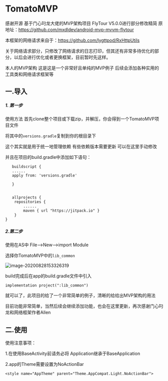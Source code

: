 # TomatoMVP
感谢开源 基于门心叼龙大佬的MVP架构项目
FlyTour V5.0.0进行部分修改精简 
原地址：https://github.com/mxdldev/android-mvp-mvvm-flytour

本框架的网络请求来自于：https://github.com/lygttpod/RxHttpUtils

关于网络请求部分，只修改了网络请求的日志打印，但其还有非常多待优化的部分，以后会进行优化或者更换框架，目前暂时先这样。

本人的MVP架构 这是这是一个非常好且单纯的MVP例子 后续会添加各种实用的工具类和网络请求框架等

## 一.导入

##### 1. 第一步

使用方法 首先clone整个项目或下载zip，并解压，你会得到一个TomatoMVP项目文件

将其中的`versions.gradle`复制到你的根目录下

这个其实就是用于统一地管理依赖 有些依赖版本需要更新 可以在这里手动修改

并且在项目的build.gradle中添加如下语句：

```
   buildscript {
   ......
   apply from: 'versions.gradle'

   }
   
   
   allprojects {
    repositories {
        ......
        maven { url "https://jitpack.io" }
    }
}
```



##### 2.第二步

使用在AS中 File-->New-->import Module

选择你TomatoMVP中的`lib_common`

![image-20200828153326319](C:\Users\TestBird\AppData\Roaming\Typora\typora-user-images\image-20200828153326319.png)

build完成后在app的build.gradle文件中引入

```
implementation project(":lib_common")
```

就可以了，此项目的给了一个非常简单的例子，清晰的给给出MVP架构的用法

目前功能非常简单，当然后续会继续添加功能，也会在这里更新，再次感谢门心叼龙和网络框架作者Allen

## 二.使用

使用注意事项：

1.在使用BaseActivity前请务必将 Application继承于BaseApplication

2.app的Theme需要设置为NoActionBar

```
<style name="AppTheme" parent="Theme.AppCompat.Light.NoActionBar">
```



